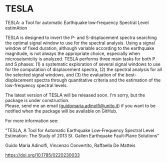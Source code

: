 # TESLA

TESLA: a Tool for automatic Earthquake low‐frequency Spectral Level estimAtion

TESLA is designed to invert the P- and S-displacement spectra searching the optimal signal
window to use for the spectral analysis. Using a signal window of fixed duration,
although variable according to the earthquake magnitude, is not always the appropriate
choice, especially when microseismicity is analyzed. TESLA performs three main
tasks for both P and S phases: (1) a systematic exploration of several signal windows
to use for the computation of displacement spectra, (2) the spectral analysis for all the
selected signal windows, and (3) the evaluation of the best-displacement spectra
through quantitative criteria and the estimation of the low-frequency spectral levels.

The latest version of TESLA will be released soon. 
I'm sorry, but the package is under construction.  
Please, send me an email (guidomaria.adinolfi@unito.it) 
if you want to be notified when the package will be available on GitHub.


For more information see:

"TESLA, A Tool for Automatic Earthquake Low‐Frequency Spectral Level Estimation:
The Study of 2013 St. Gallen Earthquake Fault‐Plane Solutions"

Guido Maria Adinolfi, Vincenzo Convertito, Raffaella De Matteis

https://doi.org/10.1785/0220230033

